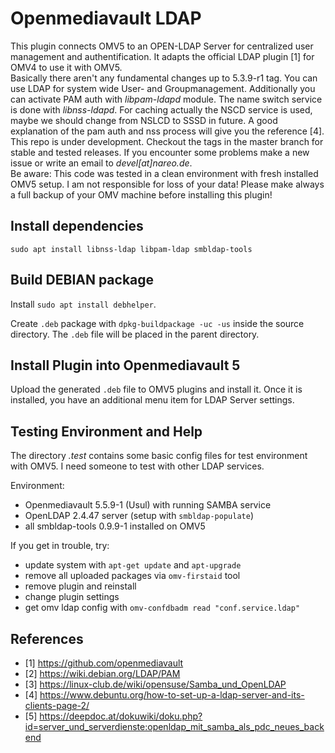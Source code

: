 # Openmediavault LDAP

This plugin connects OMV5 to an OPEN-LDAP Server for centralized user management
and authentification. It adapts the official LDAP plugin [1] for OMV4 to use it
with OMV5.  
Basically there aren't any fundamental changes up to 5.3.9-r1 tag. You can use LDAP
for system wide User- and Groupmanagement. Additionally you can activate PAM auth 
with *libpam-ldapd* module. The name switch service is done with *libnss-ldapd*.
For caching actually the NSCD service is used, maybe we should change from NSLCD to 
SSSD in future. A good explanation of the pam auth and nss process will give
you the reference [4].  
This repo is under development. Checkout the tags in the master branch for stable 
and tested releases. If you encounter some problems make a new issue or write an email
to *devel[at]nareo.de*.  
Be aware: This code was tested in a clean environment with fresh installed OMV5 setup.
I am not responsible for loss of your data! Please make always a full backup
of your OMV machine before installing this plugin!

## Install dependencies

`sudo apt install libnss-ldap libpam-ldap smbldap-tools`

## Build DEBIAN package

Install `sudo apt install debhelper`.

Create `.deb` package with `dpkg-buildpackage -uc -us` inside the
source directory. The `.deb` file will be placed in the parent
directory.

## Install Plugin into Openmediavault 5

Upload the generated `.deb` file to OMV5 plugins and install it. Once it is
installed, you have an additional menu item for LDAP Server settings.

## Testing Environment and Help

The directory *.test* contains some basic config files for test environment
with OMV5. I need someone to test with other LDAP services.

Environment:
* Openmediavault 5.5.9-1 (Usul) with running SAMBA service
* OpenLDAP 2.4.47 server (setup with `smbldap-populate`)
* all smbldap-tools 0.9.9-1 installed on OMV5

If you get in trouble, try:
* update system with `apt-get update` and `apt-upgrade`
* remove all uploaded packages via `omv-firstaid` tool
* remove plugin and reinstall
* change plugin settings
* get omv ldap config with `omv-confdbadm read "conf.service.ldap"`

## References
* [1]  https://github.com/openmediavault
* [2]  https://wiki.debian.org/LDAP/PAM
* [3]  https://linux-club.de/wiki/opensuse/Samba_und_OpenLDAP
* [4]  https://www.debuntu.org/how-to-set-up-a-ldap-server-and-its-clients-page-2/
* [5]  https://deepdoc.at/dokuwiki/doku.php?id=server_und_serverdienste:openldap_mit_samba_als_pdc_neues_backend

